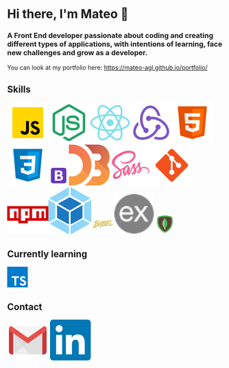 # Hi there, I'm Mateo 👋

### A Front End developer passionate about coding and creating different types of applications, with intentions of learning, face new challenges and grow as a developer.

You can look at my portfolio here: https://mateo-agl.github.io/portfolio/

## Skills
<img src="https://raw.githubusercontent.com/mateo-agl/mateo-agl/main/icons/javascript.svg"><img src="https://raw.githubusercontent.com/mateo-agl/mateo-agl/main/icons/node.svg"><img src="https://raw.githubusercontent.com/mateo-agl/mateo-agl/main/icons/react.svg"><img src="https://raw.githubusercontent.com/mateo-agl/mateo-agl/main/icons/redux.svg"><img src="https://raw.githubusercontent.com/mateo-agl/mateo-agl/main/icons/html.svg"><img src="https://raw.githubusercontent.com/mateo-agl/mateo-agl/main/icons/css.svg"><img src="https://raw.githubusercontent.com/mateo-agl/mateo-agl/main/icons/bootstrap.svg" width="48px" height="48px"><img src="https://raw.githubusercontent.com/mateo-agl/mateo-agl/main/icons/d3.svg"><img src="https://raw.githubusercontent.com/mateo-agl/mateo-agl/main/icons/sass.svg"><img src="https://raw.githubusercontent.com/mateo-agl/mateo-agl/main/icons/git.svg"><img src="https://raw.githubusercontent.com/mateo-agl/mateo-agl/main/icons/npm.svg"><img src="https://raw.githubusercontent.com/mateo-agl/mateo-agl/main/icons/webpack.svg"> <img src="https://raw.githubusercontent.com/mateo-agl/mateo-agl/main/icons/babel.svg" width="48px" height="48px"><img src="https://raw.githubusercontent.com/mateo-agl/mateo-agl/main/icons/express.svg"><img src="https://raw.githubusercontent.com/mateo-agl/mateo-agl/main/icons/mongodb.svg" width="48px" height="48px">

## Currently learning
<img src="https://raw.githubusercontent.com/mateo-agl/mateo-agl/main/icons/typescript.svg" width="48px" height="48px">

## Contact
<a href="mailto:aguilarmateo.1604@gmail.com"><img src="https://raw.githubusercontent.com/mateo-agl/mateo-agl/main/icons/gmail.svg"></a>
<a href="https://www.linkedin.com/in/mateo-aguilar-058b791a8/"><img src="https://raw.githubusercontent.com/mateo-agl/mateo-agl/main/icons/linkedin.svg"></a>
